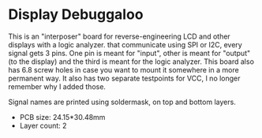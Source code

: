 # Display Debuggaloo

This is an "interposer" board for reverse-engineering LCD and other displays with a logic analyzer.
that communicate using SPI or I2C, every signal gets 3 pins. One pin is meant for "input",
other is meant for "output" (to the display) and the third is meant for the logic analyzer.
This board also has 6.8 screw holes in case you want to mount it somewhere in a more permanent way.
It also has two separate testpoints for VCC, I no longer remember why I added those.

Signal names are printed using soldermask, on top and bottom layers.

- PCB size: 24.15*30.48mm
- Layer count: 2
